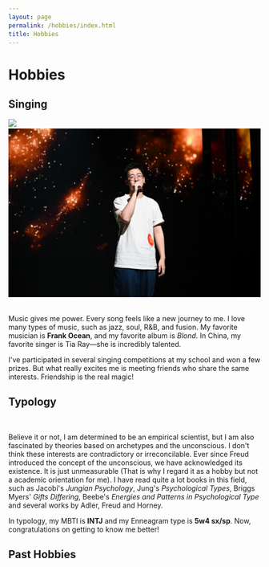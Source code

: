 ```yaml
---
layout: page
permalink: /hobbies/index.html
title: Hobbies
---
```


# Hobbies

## Singing

<div>
<img src="/images/sing2.JPG">
<img src="/images/sing1.JPG">
</div>

<br>Music gives me power. Every song feels like a new journey to me. I love many types of music, such as jazz, soul, R&B, and fusion. My favorite musician is **Frank Ocean**, and my favorite album is *Blond*. In China, my favorite singer is Tia Ray—she is incredibly talented.

I've participated in several singing competitions at my school and won a few prizes. But what really excites me is meeting friends who share the same interests. Friendship is the real magic!

## Typology

<br>

Believe it or not, I am determined to be an empirical scientist, but I am also fascinated by theories based on archetypes and the unconscious. I don't think these interests are contradictory or irreconcilable. Ever since Freud introduced the concept of the unconscious, we have acknowledged its existence. It is just unmeasurable (That is why I regard it as a hobby but not a academic orientation for me). I have read quite a lot books in this field, such as Jacobi's *Jungian Psychology*, Jung's *Psychological Types*, Briggs Myers' *Gifts Differing*, Beebe's *Energies and Patterns in Psychological Type* and several works by Adler, Freud and Horney.

In typology, my MBTI is **INTJ** and my Enneagram type is **5w4 sx/sp**. Now, congratulations on getting to know me better! 




## Past Hobbies

